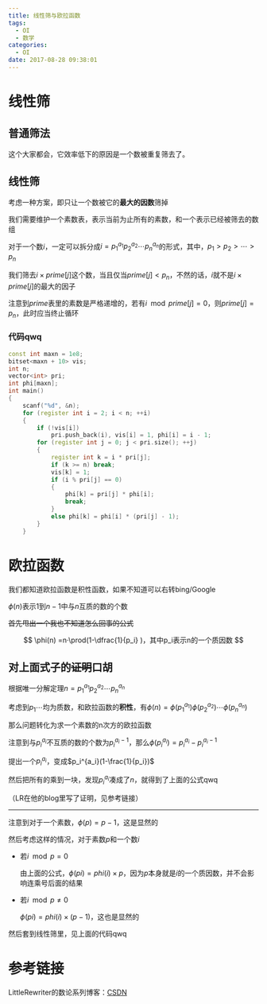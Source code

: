 ```yaml
---
title: 线性筛与欧拉函数
tags:
  - OI
  - 数学
categories:
  - OI
date: 2017-08-28 09:38:01
---
```


# 线性筛

## 普通筛法

这个大家都会，它效率低下的原因是一个数被重复筛去了。

<!--more-->

## 线性筛

考虑一种方案，即只让一个数被它的**最大的因数**筛掉

我们需要维护一个素数表，表示当前为止所有的素数，和一个表示已经被筛去的数组

对于一个数$i$，一定可以拆分成$i=p_1^{a_1}p_2^{a_2}\cdots p_n^{a_n}$的形式，其中，$p_1>p_2>\cdots > p_n$

我们筛去$i\times prime[j]$这个数，当且仅当$prime[j]<p_n$，不然的话，$i$就不是$i\times prime[j]$的最大的因子

注意到$prime$表里的素数是严格递增的，若有$i\mod prime[j]=0$，则$prime[j]=p_n$，此时应当终止循环

### 代码qwq

```cpp
const int maxn = 1e8;
bitset<maxn + 10> vis;
int n;
vector<int> pri;
int phi[maxn];
int main()
{
    scanf("%d", &n);
    for (register int i = 2; i < n; ++i)
    {
        if (!vis[i])
            pri.push_back(i), vis[i] = 1, phi[i] = i - 1;
        for (register int j = 0; j < pri.size(); ++j)
        {
            register int k = i * pri[j];
            if (k >= n) break;
            vis[k] = 1;
            if (i % pri[j] == 0)
            {
                phi[k] = pri[j] * phi[i];
                break;
            }
            else phi[k] = phi[i] * (pri[j] - 1);
        }
    }
```

# 欧拉函数

我们都知道欧拉函数是积性函数，如果不知道可以右转bing/Google

$\phi(n)$表示$1$到$n-1$中与$n$互质的数的个数

~~首先甩出一个我也不知道怎么回事的公式~~


$$
\phi(n) =n·\prod(1-\dfrac{1}{p_i} )，其中p_i表示n的一个质因数
$$
## 对上面式子的~~证明~~口胡

根据唯一分解定理$n=p_1^{a_1}p_2^{a_2}\cdots p_n^{a_n}$

考虑到$p_1\cdots$均为质数，和欧拉函数的**积性**，有$\phi(n)=\phi(p_1^{a_1})\phi(p_2^{a_2})\cdots\phi(p_n^{a_n})$

那么问题转化为求一个素数的n次方的欧拉函数

注意到与$p_i^{a_i}$不互质的数的个数为$p_i^{a_i-1}$，那么$\phi(p_i^{a_i})=p_i^{a_i}-p_i^{a_i-1}$

提出一个$p_i^{a_i}$，变成$p_i^{a_i}(1-\frac{1}{p_i})$

然后把所有的乘到一块，发现$p_i^{a_i}$凑成了$n$，就得到了上面的公式qwq

（LR在他的blog里写了证明，见参考链接）

----

注意到对于一个素数，$\phi(p)=p-1$，这是显然的

然后考虑这样的情况，对于素数$p​$和一个数$i​$

- 若$i\mod p=0$

  由上面的公式，$\phi(pi)=phi(i)\times p$，因为$p$本身就是$i$的一个质因数，并不会影响连乘号后面的结果

- 若$i\mod p \not=0$

  $\phi(pi)=phi(i)\times(p-1)$，这也是显然的

然后套到线性筛里，见上面的代码qwq

# 参考链接

LittleRewriter的数论系列博客：[CSDN](http://blog.csdn.net/lirewriter)
